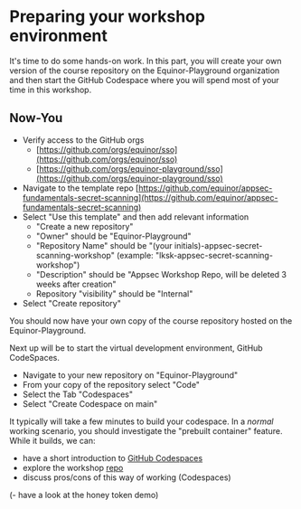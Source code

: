 # Preparing your workshop environment

It's time to do some hands-on work. In this part, you will create your own version of the course repository on the Equinor-Playground organization and then start the GitHub Codespace where you will spend most of your time in this workshop.

## Now-You

- Verify access to the GitHub orgs
  - [https://github.com/orgs/equinor/sso](https://github.com/orgs/equinor/sso)
  - [https://github.com/orgs/equinor-playground/sso](https://github.com/orgs/equinor-playground/sso)
- Navigate to the template repo [https://github.com/equinor/appsec-fundamentals-secret-scanning](https://github.com/equinor/appsec-fundamentals-secret-scanning)
- Select "Use this template" and then add relevant information
  - "Create a new repository"
  - "Owner" should be "Equinor-Playground"
  - "Repository Name" should be "(your initials)-appsec-secret-scanning-workshop" (example: "lksk-appsec-secret-scanning-workshop")
  - "Description" should be "Appsec Workshop Repo, will be deleted 3 weeks after creation"
  - Repository "visibility" should be "Internal"
- Select "Create repository"

You should now have your own copy of the course repository hosted on the Equinor-Playground.

Next up will be to start the virtual development environment, GitHub CodeSpaces.

- Navigate to your new repository on "Equinor-Playground"
- From your copy of the repository select "Code"
- Select the Tab "Codespaces"
- Select "Create Codespace on main"

It typically will take a few minutes to build your codespace. In a *normal* working scenario, you should investigate the "prebuilt container" feature. While it builds, we can:

- have a short introduction to [GitHub Codespaces](https://docs.github.com/en/codespaces/overview)
- explore the workshop [repo](https://github.com/equinor/appsec-fundamentals-secret-scanning)
- discuss pros/cons of this way of working (Codespaces)

(- have a look at the honey token demo)
